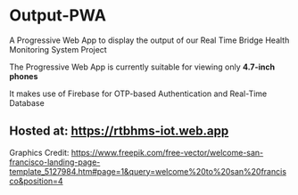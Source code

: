 # Output-PWA

A Progressive Web App to display the output of our Real Time Bridge Health Monitoring System Project

The Progressive Web App is currently suitable for viewing only **4.7-inch phones**

It makes use of Firebase for OTP-based Authentication and Real-Time Database

## Hosted at: https://rtbhms-iot.web.app

Graphics Credit: https://www.freepik.com/free-vector/welcome-san-francisco-landing-page-template_5127984.htm#page=1&query=welcome%20to%20san%20francisco&position=4

